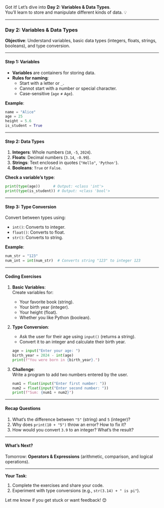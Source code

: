 Got it! Let’s dive into **Day 2: Variables & Data Types**.  
You’ll learn to store and manipulate different kinds of data. 💡  

---

### **Day 2: Variables & Data Types**  
**Objective**: Understand variables, basic data types (integers, floats, strings, booleans), and type conversion.  

---

#### **Step 1: Variables**  
- **Variables** are containers for storing data.  
- **Rules for naming**:  
  - Start with a letter or `_`.  
  - Cannot start with a number or special character.  
  - Case-sensitive (`age` ≠ `Age`).  

**Example**:  
```python  
name = "Alice"  
age = 25  
height = 5.6  
is_student = True  
```  

---

#### **Step 2: Data Types**  
1. **Integers**: Whole numbers (`10`, `-5`, `2024`).  
2. **Floats**: Decimal numbers (`3.14`, `-0.99`).  
3. **Strings**: Text enclosed in quotes (`"Hello"`, `'Python'`).  
4. **Booleans**: `True` or `False`.  

**Check a variable’s type**:  
```python  
print(type(age))      # Output: <class 'int'>  
print(type(is_student)) # Output: <class 'bool'>  
```  

---

#### **Step 3: Type Conversion**  
Convert between types using:  
- `int()`: Converts to integer.  
- `float()`: Converts to float.  
- `str()`: Converts to string.  

**Example**:  
```python  
num_str = "123"  
num_int = int(num_str)  # Converts string "123" to integer 123  
```  

---

#### **Coding Exercises**  
1. **Basic Variables**:  
   Create variables for:  
   - Your favorite book (string).  
   - Your birth year (integer).  
   - Your height (float).  
   - Whether you like Python (boolean).  

2. **Type Conversion**:  
   - Ask the user for their age using `input()` (returns a string).  
   - Convert it to an integer and calculate their birth year.  
   ```python  
   age = input("Enter your age: ")  
   birth_year = 2024 - int(age)  
   print(f"You were born in {birth_year}.")  
   ```  

3. **Challenge**:  
   Write a program to add two numbers entered by the user.  
   ```python  
   num1 = float(input("Enter first number: "))  
   num2 = float(input("Enter second number: "))  
   print(f"Sum: {num1 + num2}")  
   ```  

---

#### **Recap Questions**  
1. What’s the difference between `"5"` (string) and `5` (integer)?  
2. Why does `print(10 + "5")` throw an error? How to fix it?  
3. How would you convert `3.9` to an integer? What’s the result?  

---

#### **What’s Next?**  
Tomorrow: **Operators & Expressions** (arithmetic, comparison, and logical operations).  

---

**Your Task**:  
1. Complete the exercises and share your code.  
2. Experiment with type conversions (e.g., `str(3.14) + " is pi"`).  

Let me know if you get stuck or want feedback! 😊
